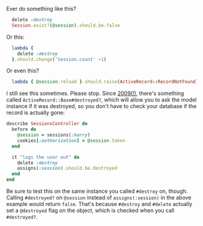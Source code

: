 Ever do something like this?

``` ruby
  delete :destroy
  Session.exist?(@session).should.be.false
```

Or this:

``` ruby
  lambda {
    delete :destroy
  }.should.change('Session.count' -1)
```

Or even this?

``` ruby
  lambda { @session.reload }.should.raise(ActiveRecord::RecordNotFound)
```

I still see this sometimes. Please stop. Since [2009(!)](https://github.com/rails/rails/commit/7034272354ad41dd4d1c90138a79e7f14ebc2bed#diff-391caa9b9464021e932ebf657fa9b13cR2496), there's something called `ActiveRecord::Base#destroyed?`, which will allow you to ask the model instance if it was destroyed, so you don't have to check your database if the record is actually gone:

``` ruby
describe SessionsController do
  before do
    @session = sessions(:harry)
    cookies[:authorization] = @session.token
  end

  it "logs the user out" do
    delete :destroy
    assigns(:session).should.be.destroyed
  end
end
```

Be sure to test this on the same instance you called `#destroy` on, though. Calling `#destroyed?` on `@session` instead of `assigns(:session)` in the above example would return `false`. That's because `#destroy` and `#delete` actually set a `@destroyed` flag on the object, which is checked when you call `#destroyed?`.
